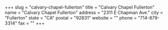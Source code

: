+++
slug = "calvary-chapel-fullerton"
title = "Calvary Chapel Fullerton"
name = "Calvary Chapel Fullerton"
address = "2311 E Chapman Ave."
city = "Fullerton"
state = "CA"
postal = "92831"
website = ""
phone = "714-879-3314"
fax = ""
+++
